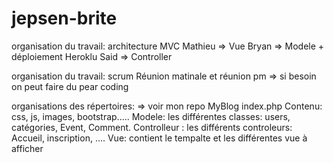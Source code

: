 # jepsen-brite

organisation du travail: architecture MVC
Mathieu => Vue
Bryan => Modele + déploiement Heroklu
Said => Controller

organisation du travail: scrum
Réunion matinale et réunion pm => si besoin on peut faire du pear coding

organisations des répertoires: => voir mon repo MyBlog
index.php
Contenu: css, js, images, bootstrap.....
Modele: les différentes classes: users, catégories, Event, Comment.
Controlleur : les différents controleurs: Accueil, inscription, ....
Vue: contient le tempalte et les différentes vue à afficher

